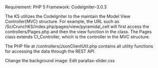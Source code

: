 Requirement: PHP 5
Framework: CodeIgniter-3.0.3

The KS utilizes the CodeIgniter to the maintain the Model View Controller(MVC) structure. For example, the URL such as
/SciCrunchKS/index.php/pages/view/pyramidal_cell will first access the controllers/Pages.php and then the view function in the class. The Pages class extends CI_Controller, which is the controller in the MVC structure. 

The PHP file at /controllers/JsonClientUtil.php contains all utility functions for accessing the data through the REST API.

Change the background image: Edit parallax-slider.css
